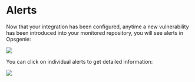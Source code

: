 # Alerts

Now that your integration has been configured, anytime a new vulnerability has been introduced into your monitored repository, you will see alerts in Opsgenie:

![](https://github.com/snyk/user-docs/tree/695c746d1b207ffdf923b84e4590d31b29e2cc73/docs/.gitbook/assets/opsgenie-alerts.png)

You can click on individual alerts to get detailed information:

![](https://github.com/snyk/user-docs/tree/695c746d1b207ffdf923b84e4590d31b29e2cc73/docs/.gitbook/assets/opsgenie-alerts-detail.png)

